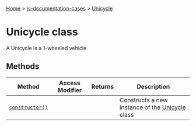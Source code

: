 [Home](./index) &gt; [js-documentation-cases](./js-documentation-cases.md) &gt; [Unicycle](./js-documentation-cases.unicycle.md)

# Unicycle class

A Unicycle is a 1-wheeled vehicle

## Methods

|  Method | Access Modifier | Returns | Description |
|  --- | --- | --- | --- |
|  [`constructor()`](./js-documentation-cases.unicycle.constructor.md) |  |  | Constructs a new instance of the [Unicycle](./js-documentation-cases.unicycle.md) class |

